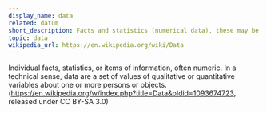 ```yaml
---
display_name: data
related: datum
short_description: Facts and statistics (numerical data), these may be analysed.
topic: data
wikipedia_url: https://en.wikipedia.org/wiki/Data
---
```

Individual facts, statistics, or items of information, often numeric. In a technical sense, data are a set of values of qualitative or quantitative variables about one or more persons or objects.
(https://en.wikipedia.org/w/index.php?title=Data&oldid=1093674723, released under CC BY-SA 3.0)
